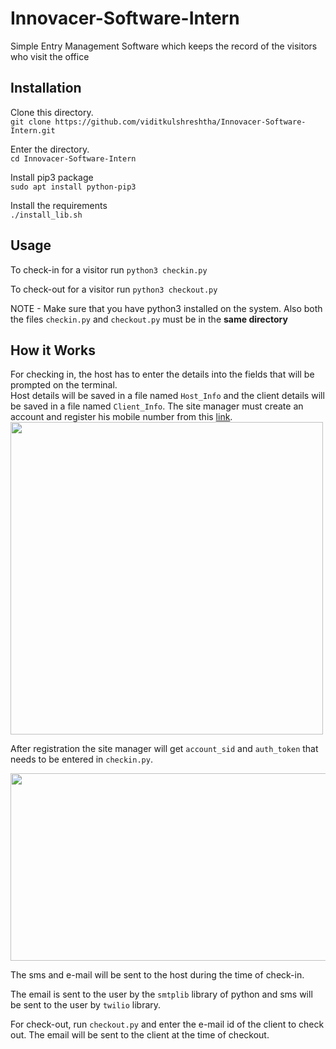 # Innovacer-Software-Intern

Simple Entry Management Software which keeps the record of the visitors who visit the office

## Installation
Clone this directory.  
`git clone https://github.com/viditkulshreshtha/Innovacer-Software-Intern.git`  

Enter the directory.  
`cd Innovacer-Software-Intern`  

Install pip3 package  
`sudo apt install python-pip3`  

Install the requirements  
`./install_lib.sh`  


## Usage  
To check-in for a visitor run `python3 checkin.py`   

To check-out for a visitor run `python3 checkout.py`    

NOTE - Make sure that you have python3 installed on the system. Also both the files `checkin.py` and `checkout.py` must be in the **same directory**  


## How it Works  
For checking in, the host has to enter the details into the fields that will be prompted on the terminal.  
Host details will be saved in a file named `Host_Info` and the client details will be saved in a file named `Client_Info`.
The site manager must create an account and register his mobile number from this [link](https://www.twilio.com/try-twilio).  
<img src="https://github.com/viditkulshreshtha/Innovacer-Software-Intern/blob/master/images/Twilio_details.png" width = "500">

After registration the site manager will get `account_sid` and `auth_token` that needs to be entered in `checkin.py`.  

<img src = "https://github.com/viditkulshreshtha/Innovacer-Software-Intern/blob/master/images/Details.png" width = "600" height = "300">  

The sms and e-mail will be sent to the host during the time of check-in.  

The email is sent to the user by the `smtplib` library of python and sms will be sent to the user by `twilio` library.  

For check-out, run `checkout.py`  and enter the e-mail id of the client to check out. The email will be sent to the client at the time of checkout.  




